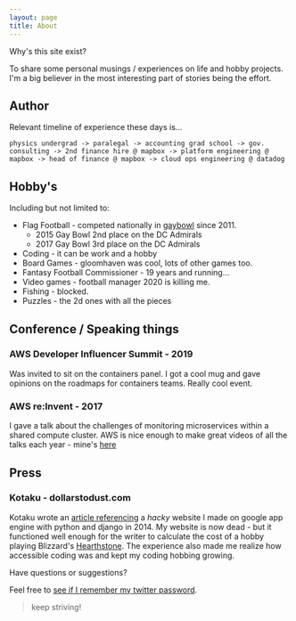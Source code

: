 ```yaml
---
layout: page
title: About
---
```


<p class="message">
  Why's this site exist?
</p>

To share some personal musings / experiences on life and hobby projects. I'm a big believer in the most interesting part of stories being the effort.

## Author

Relevant timeline of experience these days is...

```physics undergrad -> paralegal -> accounting grad school -> gov. consulting -> 2nd finance hire @ mapbox -> platform engineering @ mapbox -> head of finance @ mapbox -> cloud ops engineering @ datadog```

## Hobby's 

Including but not limited to:
 - Flag Football - competed nationally in [gaybowl](http://gaybowl.org/) since 2011.
     - 2015 Gay Bowl 2nd place on the DC Admirals
     - 2017 Gay Bowl 3rd place on the DC Admirals
 - Coding - it can be work and a hobby
 - Board Games - gloomhaven was cool, lots of other games too.
 - Fantasy Football Commissioner - 19 years and running...
 - Video games - football manager 2020 is killing me. 
 - Fishing - blocked.
 - Puzzles - the 2d ones with all the pieces

## Conference / Speaking things

### AWS Developer Influencer Summit - 2019

Was invited to sit on the containers panel. I got a cool mug and gave opinions on the roadmaps for containers teams. Really cool event.

### AWS re:Invent - 2017

I gave a talk about the challenges of monitoring microservices within a shared compute cluster. AWS is nice enough to make great videos of all the talks each year - mine's [here](https://www.youtube.com/watch?v=-GqfajeVb3c)

## Press

### Kotaku - dollarstodust.com

Kotaku wrote an [article referencing](https://kotaku.com/hours-to-earn-an-average-professional-deck-in-hearthson-1635943268/all) a _hacky_ website I made on google app engine with python and django in 2014. My website is now dead - but it functioned well enough for the writer to calculate the cost of a hobby playing Blizzard's [Hearthstone](https://playhearthstone.com/en-us/). The experience also made me realize how accessible coding was and kept my coding hobbing growing.

Have questions or suggestions?

Feel free to [see if I remember my twitter password](https://twitter.com/brendanmcfarlan).

>keep striving!